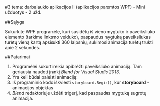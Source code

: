 ﻿#3 tema: darbalaukio aplikacijos II (aplikacijos paremtos WPF) - Mini užduotys - 2 užd.

##Sąlyga

Sukurkite WPF programėlę, kuri susidėtų iš vieno mygtuko ir paveiksliuko elemento (tarkime linksmo veiduko), paspaudus mygtuką paveiksliukas turėtų vieną kartą apsisukti 360 laipsnių, sukimosi animacija turėtų trukti apie 2 sekundes.

##Patarimai

1. Programėlei sukurti reikia apibrėžti paveiksliuko animaciją. Tam geriausia naudoti įrankį *Blend for Visual Studio 2013*.
2. Yra keli būdai paleisti animaciją:
  1. Iš programinio kodo iškviesti `storyboard.Begin()`, kur **storyboard** - animacijos objektas
  2. *Blend* redaktoriuje uždėti trigerį, kad paspaudus mygtuką sugrotų animacija.
	